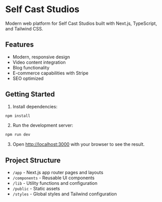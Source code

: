 # Self Cast Studios

Modern web platform for Self Cast Studios built with Next.js, TypeScript, and Tailwind CSS.

## Features
- Modern, responsive design
- Video content integration
- Blog functionality
- E-commerce capabilities with Stripe
- SEO optimized

## Getting Started

1. Install dependencies:
```bash
npm install
```

2. Run the development server:
```bash
npm run dev
```

3. Open [http://localhost:3000](http://localhost:3000) with your browser to see the result.

## Project Structure
- `/app` - Next.js app router pages and layouts
- `/components` - Reusable UI components
- `/lib` - Utility functions and configuration
- `/public` - Static assets
- `/styles` - Global styles and Tailwind configuration
